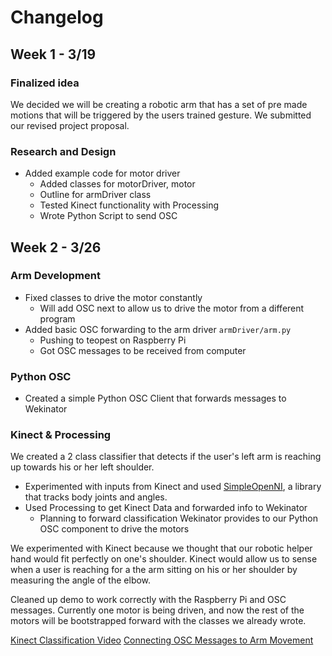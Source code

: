 # Changelog

## Week 1 - 3/19

### Finalized idea
We decided we will be creating a robotic arm that has a set of pre made motions that will be triggered by the users trained gesture. We submitted our revised project proposal.

### Research and Design
- Added example code for motor driver
  - Added classes for motorDriver, motor
  - Outline for armDriver class
  - Tested Kinect functionality with Processing
  - Wrote Python Script to send OSC


## Week 2 - 3/26
### Arm Development
  - Fixed classes to drive the motor constantly
    - Will add OSC next to allow us to drive the motor from a different program
  - Added basic OSC forwarding to the arm driver ```armDriver/arm.py```
    - Pushing to teopest on Raspberry Pi
    - Got OSC messages to be received from computer

### Python OSC
  - Created a simple Python OSC Client that forwards messages to Wekinator

### Kinect & Processing
  We created a 2 class classifier that detects if the user's left arm is reaching up towards his or her left shoulder.
  - Experimented with inputs from Kinect and used [SimpleOpenNI](https://github.com/wexstorm/simple-openni), a library that tracks body joints and angles.
  - Used Processing to get Kinect Data and forwarded info to Wekinator
    - Planning to forward classification Wekinator provides to our Python OSC component to drive the motors

We experimented with Kinect because we thought that our robotic helper hand would fit perfectly on one's shoulder. Kinect would allow us to sense when a user is reaching for a the arm sitting on his or her shoulder by measuring the angle of the elbow.

Cleaned up demo to work correctly with the Raspberry Pi and OSC messages. Currently one motor is being driven, and now the rest of the motors will be bootstrapped forward with the classes we already wrote.

[Kinect Classification Video](https://www.youtube.com/watch?v=aPeoNjqThVM)
[Connecting OSC Messages to Arm Movement](https://www.youtube.com/watch?v=1SC9NRHUd_s&feature=youtu.be)
